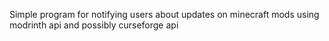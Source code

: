 Simple program for notifying users about updates on minecraft mods using modrinth api and possibly curseforge api
